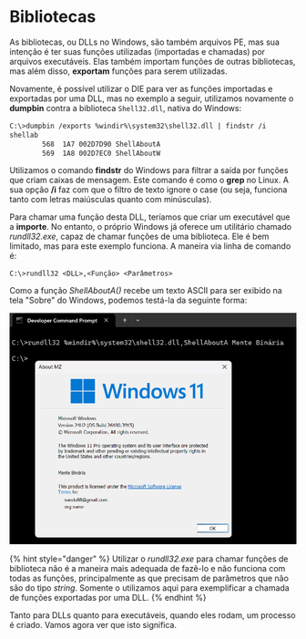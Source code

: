# Bibliotecas

As bibliotecas, ou DLLs no Windows, são também arquivos PE, mas sua intenção é ter suas funções utilizadas (importadas e chamadas) por arquivos executáveis. Elas também importam funções de outras bibliotecas, mas além disso, **exportam** funções para serem utilizadas.

Novamente, é possível utilizar o DIE para ver as funções importadas e exportadas por uma DLL, mas no exemplo a seguir, utilizamos novamente o **dumpbin** contra a biblioteca `Shell32.dll`, nativa do Windows:

```
C:\>dumpbin /exports %windir%\system32\shell32.dll | findstr /i shellab
        568  1A7 002D7D90 ShellAboutA
        569  1A8 002D7EC0 ShellAboutW
```

Utilizamos o comando **findstr** do Windows para filtrar a saída por funções que criam caixas de mensagem. Este comando é como o **grep** no Linux. A sua opção **/i** faz com que o filtro de texto ignore o case (ou seja, funciona tanto com letras maiúsculas quanto com minúsculas).

Para chamar uma função desta DLL, teríamos que criar um executável que a **importe**. No entanto, o próprio Windows já oferece um utilitário chamado _rundll32.exe_, capaz de chamar funções de uma biblioteca. Ele é bem limitado, mas para este exemplo funciona. A maneira via linha de comando é:

```
C:\>rundll32 <DLL>,<Função> <Parâmetros>
```

Como a função _ShellAboutA()_ recebe um texto ASCII para ser exibido na tela "Sobre" do Windows, podemos testá-la da seguinte forma:

![](../.gitbook/assets/shellabouta.png)

{% hint style="danger" %}
Utilizar o _rundll32.exe_ para chamar funções de biblioteca não é a maneira mais adequada de fazê-lo e não funciona com todas as funções, principalmente as que precisam de parâmetros que não são do tipo _string_. Somente o utilizamos aqui para exemplificar a chamada de funções exportadas por uma DLL.
{% endhint %}

Tanto para DLLs quanto para executáveis, quando eles rodam, um processo é criado. Vamos agora ver que isto significa.
